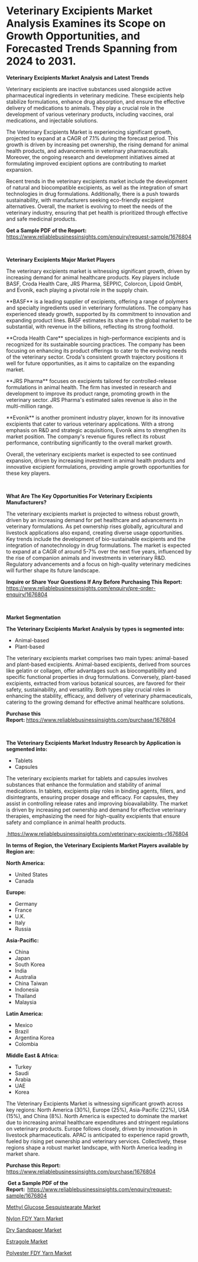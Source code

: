 <p><h1>Veterinary Excipients Market Analysis Examines its Scope on Growth Opportunities, and Forecasted Trends Spanning from 2024 to 2031.</h1></p><p><strong>Veterinary Excipients Market Analysis and Latest Trends</strong></p>
<p><p>Veterinary excipients are inactive substances used alongside active pharmaceutical ingredients in veterinary medicine. These excipients help stabilize formulations, enhance drug absorption, and ensure the effective delivery of medications to animals. They play a crucial role in the development of various veterinary products, including vaccines, oral medications, and injectable solutions.</p><p>The Veterinary Excipients Market is experiencing significant growth, projected to expand at a CAGR of 7.1% during the forecast period. This growth is driven by increasing pet ownership, the rising demand for animal health products, and advancements in veterinary pharmaceuticals. Moreover, the ongoing research and development initiatives aimed at formulating improved excipient options are contributing to market expansion.</p><p>Recent trends in the veterinary excipients market include the development of natural and biocompatible excipients, as well as the integration of smart technologies in drug formulations. Additionally, there is a push towards sustainability, with manufacturers seeking eco-friendly excipient alternatives. Overall, the market is evolving to meet the needs of the veterinary industry, ensuring that pet health is prioritized through effective and safe medicinal products.</p></p>
<p><strong>Get a Sample PDF of the Report:&nbsp;</strong> <a href="https://www.reliablebusinessinsights.com/enquiry/request-sample/1676804?utm_campaign=39&utm_medium=2&utm_source=Github&utm_content=ia&utm_term=11122024&utm_id=veterinary-excipients">https://www.reliablebusinessinsights.com/enquiry/request-sample/1676804</a></p>
<p>&nbsp;</p>
<p><strong>Veterinary Excipients Major Market Players</strong></p>
<p><p>The veterinary excipients market is witnessing significant growth, driven by increasing demand for animal healthcare products. Key players include BASF, Croda Health Care, JRS Pharma, SEPPIC, Colorcon, Lipoid GmbH, and Evonik, each playing a pivotal role in the supply chain.</p><p>**BASF** is a leading supplier of excipients, offering a range of polymers and specialty ingredients used in veterinary formulations. The company has experienced steady growth, supported by its commitment to innovation and expanding product lines. BASF estimates its share in the global market to be substantial, with revenue in the billions, reflecting its strong foothold.</p><p>**Croda Health Care** specializes in high-performance excipients and is recognized for its sustainable sourcing practices. The company has been focusing on enhancing its product offerings to cater to the evolving needs of the veterinary sector. Croda's consistent growth trajectory positions it well for future opportunities, as it aims to capitalize on the expanding market.</p><p>**JRS Pharma** focuses on excipients tailored for controlled-release formulations in animal health. The firm has invested in research and development to improve its product range, promoting growth in the veterinary sector. JRS Pharma's estimated sales revenue is also in the multi-million range.</p><p>**Evonik** is another prominent industry player, known for its innovative excipients that cater to various veterinary applications. With a strong emphasis on R&D and strategic acquisitions, Evonik aims to strengthen its market position. The company's revenue figures reflect its robust performance, contributing significantly to the overall market growth.</p><p>Overall, the veterinary excipients market is expected to see continued expansion, driven by increasing investment in animal health products and innovative excipient formulations, providing ample growth opportunities for these key players.</p></p>
<p>&nbsp;</p>
<p><strong>What Are The Key Opportunities For Veterinary Excipients Manufacturers?</strong></p>
<p><p>The veterinary excipients market is projected to witness robust growth, driven by an increasing demand for pet healthcare and advancements in veterinary formulations. As pet ownership rises globally, agricultural and livestock applications also expand, creating diverse usage opportunities. Key trends include the development of bio-sustainable excipients and the integration of nanotechnology in drug formulations. The market is expected to expand at a CAGR of around 5-7% over the next five years, influenced by the rise of companion animals and investments in veterinary R&D. Regulatory advancements and a focus on high-quality veterinary medicines will further shape its future landscape.</p></p>
<p><strong>Inquire or Share Your Questions If Any Before Purchasing This Report:</strong> <a href="https://www.reliablebusinessinsights.com/enquiry/pre-order-enquiry/1676804?utm_campaign=39&utm_medium=2&utm_source=Github&utm_content=ia&utm_term=11122024&utm_id=veterinary-excipients">https://www.reliablebusinessinsights.com/enquiry/pre-order-enquiry/1676804</a></p>
<p>&nbsp;</p>
<p><strong>Market Segmentation</strong></p>
<p><strong>The Veterinary Excipients Market Analysis by types is segmented into:</strong></p>
<p><ul><li>Animal-based</li><li>Plant-based</li></ul></p>
<p><p>The veterinary excipients market comprises two main types: animal-based and plant-based excipients. Animal-based excipients, derived from sources like gelatin or collagen, offer advantages such as biocompatibility and specific functional properties in drug formulations. Conversely, plant-based excipients, extracted from various botanical sources, are favored for their safety, sustainability, and versatility. Both types play crucial roles in enhancing the stability, efficacy, and delivery of veterinary pharmaceuticals, catering to the growing demand for effective animal healthcare solutions.</p></p>
<p><strong>Purchase this Report:&nbsp;</strong><a href="https://www.reliablebusinessinsights.com/purchase/1676804?utm_campaign=39&utm_medium=2&utm_source=Github&utm_content=ia&utm_term=11122024&utm_id=veterinary-excipients">https://www.reliablebusinessinsights.com/purchase/1676804</a></p>
<p>&nbsp;</p>
<p><strong>The Veterinary Excipients Market Industry Research by Application is segmented into:</strong></p>
<p><ul><li>Tablets</li><li>Capsules</li></ul></p>
<p><p>The veterinary excipients market for tablets and capsules involves substances that enhance the formulation and stability of animal medications. In tablets, excipients play roles in binding agents, fillers, and disintegrants, ensuring proper dosage and efficacy. For capsules, they assist in controlling release rates and improving bioavailability. The market is driven by increasing pet ownership and demand for effective veterinary therapies, emphasizing the need for high-quality excipients that ensure safety and compliance in animal health products.</p></p>
<p><a href="https://www.reliablebusinessinsights.com/veterinary-excipients-r1676804?utm_campaign=39&utm_medium=2&utm_source=Github&utm_content=ia&utm_term=11122024&utm_id=veterinary-excipients">&nbsp;https://www.reliablebusinessinsights.com/veterinary-excipients-r1676804</a></p>
<p><strong>In terms of Region, the Veterinary Excipients Market Players available by Region are:</strong></p>
<p>
    <p> <strong> North America: </strong>
        <ul>
            <li>United States</li>
            <li>Canada</li>
        </ul>
        </p> 
    <p> <strong> Europe: </strong>
        <ul>
            <li>Germany</li>
            <li>France</li>
            <li>U.K.</li>
            <li>Italy</li>
            <li>Russia</li>
        </ul>
        </p> 
    <p> <strong> Asia-Pacific: </strong>
        <ul>
            <li>China</li>
            <li>Japan</li>
            <li>South Korea</li>
            <li>India</li>
            <li>Australia</li>
            <li>China Taiwan</li>
            <li>Indonesia</li>
            <li>Thailand</li>
            <li>Malaysia</li>
        </ul>
        </p> 
    <p> <strong> Latin America: </strong>
        <ul>
            <li>Mexico</li>
            <li>Brazil</li>
            <li>Argentina Korea</li>
            <li>Colombia</li>
        </ul>
        </p> 
    <p> <strong> Middle East & Africa: </strong>
        <ul>
            <li>Turkey</li>
            <li>Saudi</li>
            <li>Arabia</li>
            <li>UAE</li>
            <li>Korea</li>
        </ul>
    </p>
    </p>
<p><p>The Veterinary Excipients Market is witnessing significant growth across key regions: North America (30%), Europe (25%), Asia-Pacific (22%), USA (15%), and China (8%). North America is expected to dominate the market due to increasing animal healthcare expenditures and stringent regulations on veterinary products. Europe follows closely, driven by innovation in livestock pharmaceuticals. APAC is anticipated to experience rapid growth, fueled by rising pet ownership and veterinary services. Collectively, these regions shape a robust market landscape, with North America leading in market share.</p></p>
<p><strong>Purchase this Report: </strong><a href="https://www.reliablebusinessinsights.com/purchase/1676804?utm_campaign=39&utm_medium=2&utm_source=Github&utm_content=ia&utm_term=11122024&utm_id=veterinary-excipients">https://www.reliablebusinessinsights.com/purchase/1676804</a></p>
<p>&nbsp;<strong>Get a Sample PDF of the Report:&nbsp;&nbsp;</strong><a href="https://www.reliablebusinessinsights.com/enquiry/request-sample/1676804?utm_campaign=39&utm_medium=2&utm_source=Github&utm_content=ia&utm_term=11122024&utm_id=veterinary-excipients">https://www.reliablebusinessinsights.com/enquiry/request-sample/1676804</a></p>
<p><strong></strong></p>
<p><p><a href="https://www.linkedin.com/pulse/methyl-glucose-sesquistearate-market-analysis-growth-forecast-k4zrc?utm_campaign=39&utm_medium=2&utm_source=Github&utm_content=ia&utm_term=11122024&utm_id=veterinary-excipients">Methyl Glucose Sesquistearate Market</a></p><p><a href="https://www.linkedin.com/pulse/trustworthy-market-insights-nylon-fdy-yarn-size-share-volume-o5ivc?utm_campaign=39&utm_medium=2&utm_source=Github&utm_content=ia&utm_term=11122024&utm_id=veterinary-excipients">Nylon FDY Yarn Market</a></p><p><a href="https://www.linkedin.com/pulse/c-hannibex-sqmmf?utm_campaign=39&utm_medium=2&utm_source=Github&utm_content=ia&utm_term=11122024&utm_id=veterinary-excipients">Dry Sandpaper Market</a></p><p><a href="https://www.linkedin.com/pulse/navigating-global-estragole-market-landscape-trends-forecasts-cnzhc?utm_campaign=39&utm_medium=2&utm_source=Github&utm_content=ia&utm_term=11122024&utm_id=veterinary-excipients">Estragole Market</a></p><p><a href="https://www.linkedin.com/pulse/explore-polyester-fdy-yarn-markets-growth-trajectory-average-selling-suc8c?utm_campaign=39&utm_medium=2&utm_source=Github&utm_content=ia&utm_term=11122024&utm_id=veterinary-excipients">Polyester FDY Yarn Market</a></p></p>